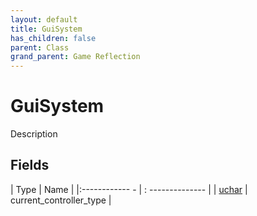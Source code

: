 ```yaml
---
layout: default
title: GuiSystem
has_children: false
parent: Class
grand_parent: Game Reflection
---
```

# GuiSystem
Description 

## Fields
| Type | Name |
|:------------ - | : -------------- |
| [uchar](game-reflection/enums/uchar.md) | current_controller_type |

